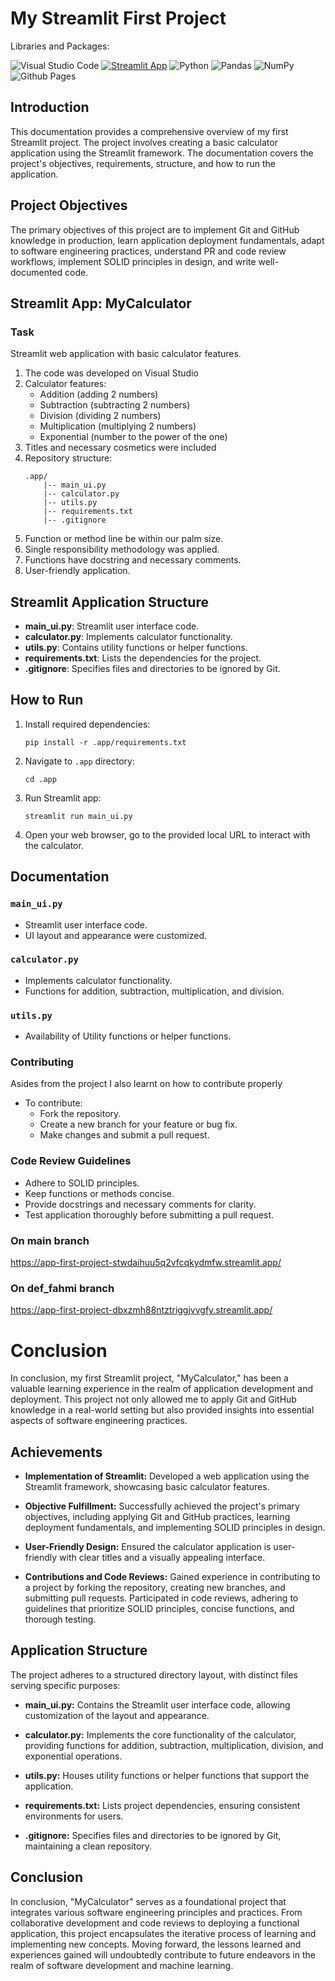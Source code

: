 # My Streamlit First Project

Libraries and Packages:

![Visual Studio Code](https://img.shields.io/badge/Visual%20Studio%20Code-0078d7.svg?style=for-the-badge&logo=visual-studio-code&logoColor=white)
[![Streamlit App](https://static.streamlit.io/badges/streamlit_badge_black_white.svg)](https://app-first-project-stwdaihuu5q2vfcqkydmfw.streamlit.app/)
![Python](https://img.shields.io/badge/python-3670A0?style=for-the-badge&logo=python&logoColor=ffdd54)
![Pandas](https://img.shields.io/badge/pandas-%23150458.svg?style=for-the-badge&logo=pandas&logoColor=white)
![NumPy](https://img.shields.io/badge/numpy-%23013243.svg?style=for-the-badge&logo=numpy&logoColor=white)
![Github Pages](https://img.shields.io/badge/github%20pages-121013?style=for-the-badge&logo=github&logoColor=white)


## Introduction
This documentation provides a comprehensive overview of my first Streamlit project. The project involves creating a basic calculator application using the Streamlit framework. The documentation covers the project's objectives, requirements, structure, and how to run the application.

## Project Objectives
The primary objectives of this project are to implement Git and GitHub knowledge in production, learn application deployment fundamentals, adapt to software engineering practices, understand PR and code review workflows, implement SOLID principles in design, and write well-documented code.

## Streamlit App: MyCalculator

### Task
Streamlit web application with basic calculator features.

1. The code was developed on Visual Studio
2. Calculator features:
   - Addition (adding 2 numbers)
   - Subtraction (subtracting 2 numbers)
   - Division (dividing 2 numbers)
   - Multiplication (multiplying 2 numbers)
   - Exponential (number to the power of the one)
3. Titles and necessary cosmetics were included
4. Repository structure:
   ```
   .app/
       |-- main_ui.py
       |-- calculator.py
       |-- utils.py
       |-- requirements.txt
       |-- .gitignore
   ```
5. Function or method line be within our palm size.
6. Single responsibility methodology was applied.
7. Functions have docstring and necessary comments.
8. User-friendly application.

## Streamlit Application Structure

- **main_ui.py**: Streamlit user interface code.
- **calculator.py**: Implements calculator functionality.
- **utils.py**: Contains utility functions or helper functions.
- **requirements.txt**: Lists the dependencies for the project.
- **.gitignore**: Specifies files and directories to be ignored by Git.

## How to Run

1. Install required dependencies:
   ```
   pip install -r .app/requirements.txt
   ```

2. Navigate to `.app` directory:
   ```
   cd .app
   ```

3. Run Streamlit app:
   ```
   streamlit run main_ui.py
   ```

4. Open your web browser, go to the provided local URL to interact with the calculator.

## Documentation

### `main_ui.py`

- Streamlit user interface code.
- UI layout and appearance were customized.

### `calculator.py`

- Implements calculator functionality.
- Functions for addition, subtraction, multiplication, and division.

### `utils.py`

- Availability of Utility functions or helper functions.

### Contributing
Asides from the project I also learnt on how to contribute properly
- To contribute:
  - Fork the repository.
  - Create a new branch for your feature or bug fix.
  - Make changes and submit a pull request.

### Code Review Guidelines

- Adhere to SOLID principles.
- Keep functions or methods concise.
- Provide docstrings and necessary comments for clarity.
- Test application thoroughly before submitting a pull request.

### On main branch
https://app-first-project-stwdaihuu5q2vfcqkydmfw.streamlit.app/

### On def_fahmi branch
https://app-first-project-dbxzmh88ntztriggjvvgfy.streamlit.app/

# Conclusion

In conclusion, my first Streamlit project, "MyCalculator," has been a valuable learning experience in the realm of application development and deployment. This project not only allowed me to apply Git and GitHub knowledge in a real-world setting but also provided insights into essential aspects of software engineering practices.

## Achievements

- **Implementation of Streamlit:** Developed a web application using the Streamlit framework, showcasing basic calculator features.
  
- **Objective Fulfillment:** Successfully achieved the project's primary objectives, including applying Git and GitHub practices, learning deployment fundamentals, and implementing SOLID principles in design.

- **User-Friendly Design:** Ensured the calculator application is user-friendly with clear titles and a visually appealing interface.

- **Contributions and Code Reviews:** Gained experience in contributing to a project by forking the repository, creating new branches, and submitting pull requests. Participated in code reviews, adhering to guidelines that prioritize SOLID principles, concise functions, and thorough testing.

## Application Structure

The project adheres to a structured directory layout, with distinct files serving specific purposes:

- **main_ui.py:** Contains the Streamlit user interface code, allowing customization of the layout and appearance.

- **calculator.py:** Implements the core functionality of the calculator, providing functions for addition, subtraction, multiplication, division, and exponential operations.

- **utils.py:** Houses utility functions or helper functions that support the application.

- **requirements.txt:** Lists project dependencies, ensuring consistent environments for users.

- **.gitignore:** Specifies files and directories to be ignored by Git, maintaining a clean repository.

## Conclusion

In conclusion, "MyCalculator" serves as a foundational project that integrates various software engineering principles and practices. From collaborative development and code reviews to deploying a functional application, this project encapsulates the iterative process of learning and implementing new concepts. Moving forward, the lessons learned and experiences gained will undoubtedly contribute to future endeavors in the realm of software development and machine learning.


